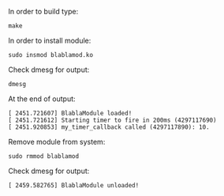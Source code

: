 In order to build type:

	make

In order to install module:

	sudo insmod blablamod.ko
	
Check dmesg for output:

	dmesg
	
At the end of output:

	[ 2451.721607] BlablaModule loaded!
	[ 2451.721612] Starting timer to fire in 200ms (4297117690)
	[ 2451.920853] my_timer_callback called (4297117890): 10.

Remove module from system:

	sudo rmmod blablamod
	
Check dmesg for output:

	[ 2459.582765] BlablaModule unloaded!
